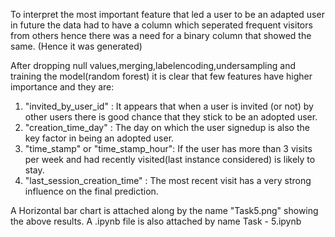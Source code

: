 To interpret the most important feature that led a user to be an adapted user in future the data had to have a column which seperated frequent visitors from others hence there was a need for a binary column that showed the same. (Hence it was generated)

After dropping null values,merging,labelencoding,undersampling and training the model(random forest) it is clear that few features have higher importance and they are:

1. "invited_by_user_id"             : It appears that when a user is invited (or not) by other users there is good chance that they stick to be an adopted user.
2. "creation_time_day"              : The day on which the user signedup is also the key factor in being an adopted user.
3. "time_stamp" or "time_stamp_hour": If the user has more than 3 visits per week and had recently visited(last instance considered) is likely to stay.
4. "last_session_creation_time"     : The most recent visit has a very strong influence on the final prediction. 


A Horizontal bar chart is attached along by the name "Task5.png" showing the above results.
A .ipynb file is also attached by name Task - 5.ipynb
